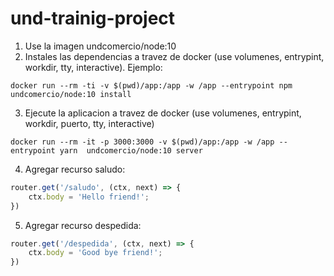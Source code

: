 # und-trainig-project

1. Use la imagen undcomercio/node:10
2. Instales las dependencias a travez de docker (use volumenes, entrypint, workdir, tty, interactive). Ejemplo: 
```
docker run --rm -ti -v $(pwd)/app:/app -w /app --entrypoint npm undcomercio/node:10 install
```
3. Ejecute la aplicacion a travez de docker (use volumenes, entrypint, workdir, puerto, tty, interactive)
```
docker run --rm -it -p 3000:3000 -v $(pwd)/app:/app -w /app --entrypoint yarn  undcomercio/node:10 server
```
4. Agregar recurso saludo:
```js
router.get('/saludo', (ctx, next) => {
    ctx.body = 'Hello friend!';
})
```
5. Agregar recurso despedida:
```js
router.get('/despedida', (ctx, next) => {
    ctx.body = 'Good bye friend!';
})
```